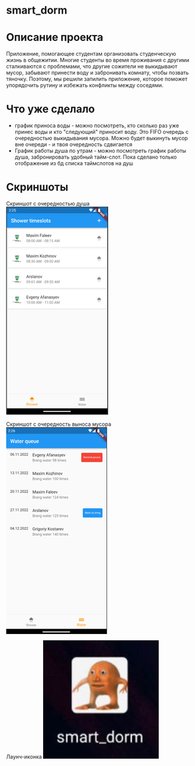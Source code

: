 # smart_dorm

# Описание проекта

Приложение, помогающее студентам организовать студенческую жизнь в общежитии. Многие студенты во
время проживания с другими сталкиваются с проблемами, что другие сожители не выкидывают мусор,
забывают принести воду и забронивать комнату, чтобы позвать тяночку. Поэтому, мы решили запилить
приложение, которое поможет упорядочить рутину и избежать конфликты между соседями.

# Что уже сделало

- график приноса воды - можно посмотреть, кто сколько раз уже принес воды и кто "следующий" приносит
  воду. Это FIFO очередь с очередностью выкидывания мусора. Можно будет выкинуть мусор вне очереди -
  и твоя очередность сдвигается
- График работы душа по утрам - можно посмотреть график работы душа, забронировать удобный
  тайм-слот. Пока сделано только отображение из бд списка таймслотов на душ

# Скриншоты

Скриншот с очередностью душа
![image1](figures/img.png) 


Скриншот с очередность выноса мусора
![image 2](figures/img_1.png)

Лаунч-иконка
![image 3](figures/launch.jpg)
